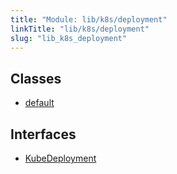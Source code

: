 ```yaml
---
title: "Module: lib/k8s/deployment"
linkTitle: "lib/k8s/deployment"
slug: "lib_k8s_deployment"
---
```


## Classes

- [default](../classes/lib_k8s_deployment.default.md)

## Interfaces

- [KubeDeployment](../interfaces/lib_k8s_deployment.KubeDeployment.md)
